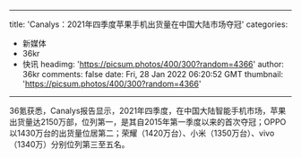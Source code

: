 
---
title: 'Canalys：2021年四季度苹果手机出货量在中国大陆市场夺冠'
categories: 
 - 新媒体
 - 36kr
 - 快讯
headimg: 'https://picsum.photos/400/300?random=4366'
author: 36kr
comments: false
date: Fri, 28 Jan 2022 06:20:52 GMT
thumbnail: 'https://picsum.photos/400/300?random=4366'
---

<div>   
36氪获悉，Canalys报告显示，2021年四季度，在中国大陆智能手机市场，苹果出货量达2150万部，位列第一，是其自2015年第一季度以来的首次夺冠；OPPO以1430万台的出货量位居第二；荣耀（1420万台）、小米（1350万台）、vivo（1340万）分别位列第三至五名。  
</div>
            